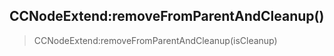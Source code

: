 
## CCNodeExtend:removeFromParentAndCleanup()

> CCNodeExtend:removeFromParentAndCleanup(isCleanup)


